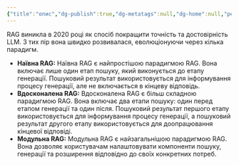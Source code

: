 ```yaml
---
{"title":"опис","dg-publish":true,"dg-metatags":null,"dg-home":null,"permalink":"/04-tehnologichna-osnova/evolyucziya-rag/","dgPassFrontmatter":true,"noteIcon":""}
---
```



RAG виникла в 2020 році як спосіб покращити точність та достовірність LLM. З тих пір вона швидко розвивалася, еволюціонуючи через кілька парадигм.

* **Наївна RAG:** Наївна RAG є найпростішою парадигмою RAG. Вона включає лише один етап пошуку, який виконується до етапу генерації. Пошуковий результат використовується для інформування процесу генерації, але не включається в кінцеву відповідь.
* **Вдосконалена RAG:** Вдосконалена RAG є більш складною парадигмою RAG. Вона включає два етапи пошуку: один перед етапом генерації та один після. Пошуковий результат першого етапу використовується для інформування процесу генерації, а пошуковий результат другого етапу використовується для доопрацювання кінцевої відповіді.
* **Модульна RAG:** Модульна RAG є найзагальнішою парадигмою RAG. Вона дозволяє користувачам налаштовувати компоненти пошуку, генерації та розширення відповідно до своїх конкретних потреб.